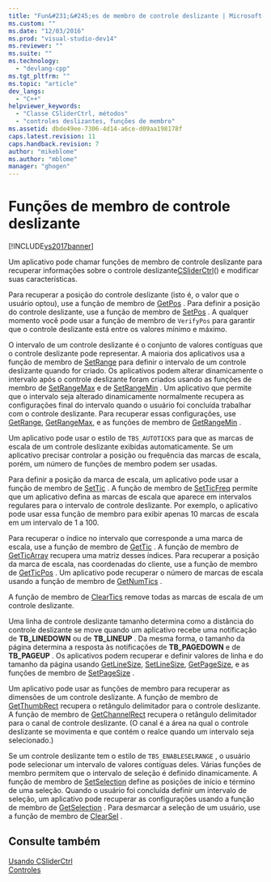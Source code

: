 ```yaml
---
title: "Fun&#231;&#245;es de membro de controle deslizante | Microsoft Docs"
ms.custom: ""
ms.date: "12/03/2016"
ms.prod: "visual-studio-dev14"
ms.reviewer: ""
ms.suite: ""
ms.technology: 
  - "devlang-cpp"
ms.tgt_pltfrm: ""
ms.topic: "article"
dev_langs: 
  - "C++"
helpviewer_keywords: 
  - "Classe CSliderCtrl, métodos"
  - "controles deslizantes, funções de membro"
ms.assetid: dbde49ee-7306-4d14-a6ce-d09aa198178f
caps.latest.revision: 11
caps.handback.revision: 7
author: "mikeblome"
ms.author: "mblome"
manager: "ghogen"
---
```

# Fun&#231;&#245;es de membro de controle deslizante
[!INCLUDE[vs2017banner](../assembler/inline/includes/vs2017banner.md)]

Um aplicativo pode chamar funções de membro de controle deslizante para recuperar informações sobre o controle deslizante[CSliderCtrl](../mfc/reference/csliderctrl-class.md)\(\) e modificar suas características.  
  
 Para recuperar a posição do controle deslizante \(isto é, o valor que o usuário optou\), use a função de membro de [GetPos](../Topic/CSliderCtrl::GetPos.md) .  Para definir a posição do controle deslizante, use a função de membro de [SetPos](../Topic/CSliderCtrl::SetPos.md) .  A qualquer momento você pode usar a função de membro de `VerifyPos` para garantir que o controle deslizante está entre os valores mínimo e máximo.  
  
 O intervalo de um controle deslizante é o conjunto de valores contíguas que o controle deslizante pode representar.  A maioria dos aplicativos usa a função de membro de [SetRange](../Topic/CSliderCtrl::SetRange.md) para definir o intervalo de um controle deslizante quando for criado.  Os aplicativos podem alterar dinamicamente o intervalo após o controle deslizante foram criados usando as funções de membro de [SetRangeMax](../Topic/CSliderCtrl::SetRangeMax.md) e de [SetRangeMin](../Topic/CSliderCtrl::SetRangeMin.md) .  Um aplicativo que permite que o intervalo seja alterado dinamicamente normalmente recupera as configurações final do intervalo quando o usuário foi concluída trabalhar com o controle deslizante.  Para recuperar essas configurações, use [GetRange](../Topic/CSliderCtrl::GetRange.md), [GetRangeMax](../Topic/CSliderCtrl::GetRangeMax.md), e as funções de membro de [GetRangeMin](../Topic/CSliderCtrl::GetRangeMin.md) .  
  
 Um aplicativo pode usar o estilo de `TBS_AUTOTICKS` para que as marcas de escala de um controle deslizante exibidas automaticamente.  Se um aplicativo precisar controlar a posição ou frequência das marcas de escala, porém, um número de funções de membro podem ser usadas.  
  
 Para definir a posição da marca de escala, um aplicativo pode usar a função de membro de [SetTic](../Topic/CSliderCtrl::SetTic.md) .  A função de membro de [SetTicFreq](../Topic/CSliderCtrl::SetTicFreq.md) permite que um aplicativo defina as marcas de escala que aparece em intervalos regulares para o intervalo de controle deslizante.  Por exemplo, o aplicativo pode usar essa função de membro para exibir apenas 10 marcas de escala em um intervalo de 1 a 100.  
  
 Para recuperar o índice no intervalo que corresponde a uma marca de escala, use a função de membro de [GetTic](../Topic/CSliderCtrl::GetTic.md) .  A função de membro de [GetTicArray](../Topic/CSliderCtrl::GetTicArray.md) recupera uma matriz desses índices.  Para recuperar a posição da marca de escala, nas coordenadas do cliente, use a função de membro de [GetTicPos](../Topic/CSliderCtrl::GetTicPos.md) .  Um aplicativo pode recuperar o número de marcas de escala usando a função de membro de [GetNumTics](../Topic/CSliderCtrl::GetNumTics.md) .  
  
 A função de membro de [ClearTics](../Topic/CSliderCtrl::ClearTics.md) remove todas as marcas de escala de um controle deslizante.  
  
 Uma linha de controle deslizante tamanho determina como a distância do controle deslizante se move quando um aplicativo recebe uma notificação de **TB\_LINEDOWN** ou de **TB\_LINEUP** .  Da mesma forma, o tamanho da página determina a resposta às notificações de **TB\_PAGEDOWN** e de **TB\_PAGEUP** .  Os aplicativos podem recuperar e definir valores de linha e do tamanho da página usando [GetLineSize](../Topic/CSliderCtrl::GetLineSize.md), [SetLineSize](../Topic/CSliderCtrl::SetLineSize.md), [GetPageSize](../Topic/CSliderCtrl::GetPageSize.md), e as funções de membro de [SetPageSize](../Topic/CSliderCtrl::SetPageSize.md) .  
  
 Um aplicativo pode usar as funções de membro para recuperar as dimensões de um controle deslizante.  A função de membro de [GetThumbRect](../Topic/CSliderCtrl::GetThumbRect.md) recupera o retângulo delimitador para o controle deslizante.  A função de membro de [GetChannelRect](../Topic/CSliderCtrl::GetChannelRect.md) recupera o retângulo delimitador para o canal de controle deslizante. \(O canal é a área na qual o controle deslizante se movimenta e que contém o realce quando um intervalo seja selecionado.\)  
  
 Se um controle deslizante tem o estilo de `TBS_ENABLESELRANGE` , o usuário pode selecionar um intervalo de valores contíguas deles.  Várias funções de membro permitem que o intervalo de seleção é definido dinamicamente.  A função de membro de [SetSelection](../Topic/CSliderCtrl::SetSelection.md) define as posições de início e término de uma seleção.  Quando o usuário foi concluída definir um intervalo de seleção, um aplicativo pode recuperar as configurações usando a função de membro de [GetSelection](../Topic/CSliderCtrl::GetSelection.md) .  Para desmarcar a seleção de um usuário, use a função de membro de [ClearSel](../Topic/CSliderCtrl::ClearSel.md) .  
  
## Consulte também  
 [Usando CSliderCtrl](../mfc/using-csliderctrl.md)   
 [Controles](../mfc/controls-mfc.md)
